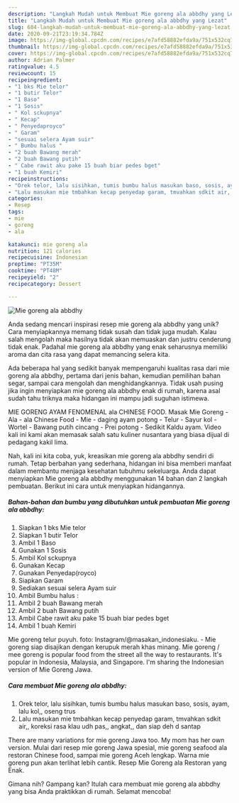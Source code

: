 ```yaml
---
description: "Langkah Mudah untuk Membuat Mie goreng ala abbdhy yang Lezat"
title: "Langkah Mudah untuk Membuat Mie goreng ala abbdhy yang Lezat"
slug: 684-langkah-mudah-untuk-membuat-mie-goreng-ala-abbdhy-yang-lezat
date: 2020-09-21T23:19:34.784Z
image: https://img-global.cpcdn.com/recipes/e7afd58882efda9a/751x532cq70/mie-goreng-ala-abbdhy-foto-resep-utama.jpg
thumbnail: https://img-global.cpcdn.com/recipes/e7afd58882efda9a/751x532cq70/mie-goreng-ala-abbdhy-foto-resep-utama.jpg
cover: https://img-global.cpcdn.com/recipes/e7afd58882efda9a/751x532cq70/mie-goreng-ala-abbdhy-foto-resep-utama.jpg
author: Adrian Palmer
ratingvalue: 4.5
reviewcount: 15
recipeingredient:
- "1 bks Mie telor"
- "1 butir Telor"
- "1 Baso"
- "1 Sosis"
- " Kol sckupnya"
- " Kecap"
- " Penyedaproyco"
- " Garam"
- "sesuai selera Ayam suir"
- " Bumbu halus "
- "2 buah Bawang merah"
- "2 buah Bawang putih"
- " Cabe rawit aku pake 15 buah biar pedes bget"
- "1 buah Kemiri"
recipeinstructions:
- "Orek telor, lalu sisihkan, tumis bumbu halus masukan baso, sosis, ayam, lalu kol,, oseng trus"
- "Lalu masukan mie tmbahkan kecap penyedap garam, tmvahkan sdkit air,, koreksi rasa klau udh pas,, angkat,, dan siap deh d santap"
categories:
- Resep
tags:
- mie
- goreng
- ala

katakunci: mie goreng ala 
nutrition: 121 calories
recipecuisine: Indonesian
preptime: "PT35M"
cooktime: "PT48M"
recipeyield: "2"
recipecategory: Dessert

---
```



![Mie goreng ala abbdhy](https://img-global.cpcdn.com/recipes/e7afd58882efda9a/751x532cq70/mie-goreng-ala-abbdhy-foto-resep-utama.jpg)

Anda sedang mencari inspirasi resep mie goreng ala abbdhy yang unik? Cara menyiapkannya memang tidak susah dan tidak juga mudah. Kalau salah mengolah maka hasilnya tidak akan memuaskan dan justru cenderung tidak enak. Padahal mie goreng ala abbdhy yang enak seharusnya memiliki aroma dan cita rasa yang dapat memancing selera kita.

Ada beberapa hal yang sedikit banyak mempengaruhi kualitas rasa dari mie goreng ala abbdhy, pertama dari jenis bahan, kemudian pemilihan bahan segar, sampai cara mengolah dan menghidangkannya. Tidak usah pusing jika ingin menyiapkan mie goreng ala abbdhy enak di rumah, karena asal sudah tahu triknya maka hidangan ini mampu jadi suguhan istimewa.

MIE GORENG AYAM FENOMENAL ala CHINESE FOOD. Masak Mie Goreng - Ala - ala Chinese Food - Mie - daging ayam potong - Telur - Sayur kol - Wortel - Bawang putih cincang - Prei potong - Sedikit Kaldu ayam. Video kali ini kami akan memasak salah satu kuliner nusantara yang biasa dijual di pedagang kakil lima.


Nah, kali ini kita coba, yuk, kreasikan mie goreng ala abbdhy sendiri di rumah. Tetap berbahan yang sederhana, hidangan ini bisa memberi manfaat dalam membantu menjaga kesehatan tubuhmu sekeluarga. Anda dapat menyiapkan Mie goreng ala abbdhy menggunakan 14 bahan dan 2 langkah pembuatan. Berikut ini cara untuk menyiapkan hidangannya.

<!--inarticleads1-->

##### Bahan-bahan dan bumbu yang dibutuhkan untuk pembuatan Mie goreng ala abbdhy:

1. Siapkan 1 bks Mie telor
1. Siapkan 1 butir Telor
1. Ambil 1 Baso
1. Gunakan 1 Sosis
1. Ambil  Kol sckupnya
1. Gunakan  Kecap
1. Gunakan  Penyedap(royco)
1. Siapkan  Garam
1. Sediakan sesuai selera Ayam suir
1. Ambil  Bumbu halus :
1. Ambil 2 buah Bawang merah
1. Ambil 2 buah Bawang putih
1. Ambil  Cabe rawit aku pake 15 buah biar pedes bget
1. Ambil 1 buah Kemiri


Mie goreng telur puyuh. foto: Instagram/@masakan_indonesiaku. - Mie goreng siap disajikan dengan kerupuk merah khas minang. Mie goreng / mee goreng is popular food from the street all the way to restaurants. It&#39;s popular in Indonesia, Malaysia, and Singapore. I&#39;m sharing the Indonesian version of Mie Goreng Jawa. 

<!--inarticleads2-->

##### Cara membuat Mie goreng ala abbdhy:

1. Orek telor, lalu sisihkan, tumis bumbu halus masukan baso, sosis, ayam, lalu kol,, oseng trus
1. Lalu masukan mie tmbahkan kecap penyedap garam, tmvahkan sdkit air,, koreksi rasa klau udh pas,, angkat,, dan siap deh d santap


There are many variations for mie goreng Jawa too. My mom has her own version. Mulai dari resep mie goreng Jawa spesial, mie goreng seafood ala restoran Chinese food, sampai mie goreng Aceh lengkap. Warna mie goreng pun akan terlihat lebih cantik. Resep Mie Goreng ala Restoran yang Enak. 

Gimana nih? Gampang kan? Itulah cara membuat mie goreng ala abbdhy yang bisa Anda praktikkan di rumah. Selamat mencoba!
